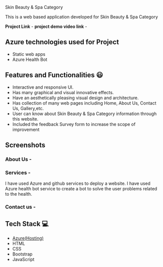 Skin Beauty & Spa Category

This is a web based application developed for Skin Beauty & Spa Category


**Project Link** -
**project demo video link** - 

## Azure technologies used for Project

- Static web apps
- Azure Health Bot

## Features and Functionalities 😃

- Interactive and responsive UI.
- Has many graphical and visual innovative effects.
- Have an aesthetically pleasing visual design and architecture.
- Has collection of many web pages including Home, About Us, Contact Us, Gallery,etc.
- User can know about Skin Beauty & Spa Category information through this website.
- Included the feedback Survey form to increase the scope of improvement 

## Screenshots




   

### About Us -



### Services -
I have used Azure and github services to deploy a website.
I have used Azure health bot service to create a bot to solve the user problems related to the health.


### Contact us -





## Tech Stack 💻

- [Azure(Hosting)](https://azure.microsoft.com/en-in/features/azure-portal/)
- HTML
- CSS
- Bootstrap
- JavaScript

